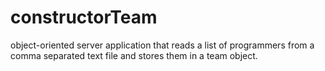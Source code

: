 # constructorTeam

 object-oriented server application that reads a list of programmers from a comma separated text file and stores them in a team object.

